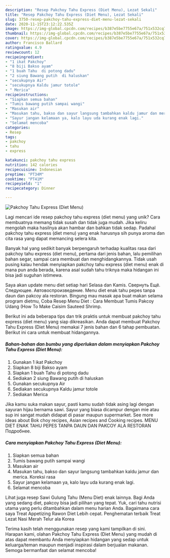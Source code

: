 ```yaml
---
description: "Resep Pakchoy Tahu Express (Diet Menu), Lezat Sekali"
title: "Resep Pakchoy Tahu Express (Diet Menu), Lezat Sekali"
slug: 3750-resep-pakchoy-tahu-express-diet-menu-lezat-sekali
date: 2020-11-15T23:12:22.535Z
image: https://img-global.cpcdn.com/recipes/b387e5be7755e67a/751x532cq70/pakchoy-tahu-express-diet-menu-foto-resep-utama.jpg
thumbnail: https://img-global.cpcdn.com/recipes/b387e5be7755e67a/751x532cq70/pakchoy-tahu-express-diet-menu-foto-resep-utama.jpg
cover: https://img-global.cpcdn.com/recipes/b387e5be7755e67a/751x532cq70/pakchoy-tahu-express-diet-menu-foto-resep-utama.jpg
author: Francisco Ballard
ratingvalue: 4.9
reviewcount: 12
recipeingredient:
- "1 ikat Pakchoy"
- "8 biji Bakso ayam"
- "1 buah Tahu  di potong dadu"
- "2 siung Bawang putih  di haluskan"
- "secukupnya Air"
- "secukupnya Kaldu jamur totole"
- " Merica"
recipeinstructions:
- "Siapkan semua bahan"
- "Tumis bawang putih sampai wangi"
- "Masukan air"
- "Masukan tahu, bakso dan sayur langsung tambahkan kaldu jamur dan merica. Koreksi rasa"
- "Sayur jangan kelamaan ya, kalo layu uda kurang enak lagi."
- "Selamat mencoba"
categories:
- Resep
tags:
- pakchoy
- tahu
- express

katakunci: pakchoy tahu express 
nutrition: 142 calories
recipecuisine: Indonesian
preptime: "PT34M"
cooktime: "PT41M"
recipeyield: "1"
recipecategory: Dinner

---
```



![Pakchoy Tahu Express (Diet Menu)](https://img-global.cpcdn.com/recipes/b387e5be7755e67a/751x532cq70/pakchoy-tahu-express-diet-menu-foto-resep-utama.jpg)

Lagi mencari ide resep pakchoy tahu express (diet menu) yang unik? Cara membuatnya memang tidak susah dan tidak juga mudah. Jika keliru mengolah maka hasilnya akan hambar dan bahkan tidak sedap. Padahal pakchoy tahu express (diet menu) yang enak harusnya sih punya aroma dan cita rasa yang dapat memancing selera kita.

Banyak hal yang sedikit banyak berpengaruh terhadap kualitas rasa dari pakchoy tahu express (diet menu), pertama dari jenis bahan, lalu pemilihan bahan segar, sampai cara membuat dan menghidangkannya. Tidak usah pusing kalau hendak menyiapkan pakchoy tahu express (diet menu) enak di mana pun anda berada, karena asal sudah tahu triknya maka hidangan ini bisa jadi suguhan istimewa.

Saya akan update menu diet setiap hari Selasa dan Kamis. Свернуть Ещё. Следующее. Автовоспроизведение. Menu diet enak tahu pepes tanpa daun dan pakcoy ala restoran. Bingung mau masak apa buat makan selama program dietmu, Coba Resep Menu Diet : Cara Membuat Tumis Pakcoy Udang (How To Make Caisim Sauteed Shrimp.


Berikut ini ada beberapa tips dan trik praktis untuk membuat pakchoy tahu express (diet menu) yang siap dikreasikan. Anda dapat membuat Pakchoy Tahu Express (Diet Menu) memakai 7 jenis bahan dan 6 tahap pembuatan. Berikut ini cara untuk membuat hidangannya.

<!--inarticleads1-->

##### Bahan-bahan dan bumbu yang diperlukan dalam menyiapkan Pakchoy Tahu Express (Diet Menu):

1. Gunakan 1 ikat Pakchoy
1. Siapkan 8 biji Bakso ayam
1. Siapkan 1 buah Tahu  di potong dadu
1. Sediakan 2 siung Bawang putih  di haluskan
1. Gunakan secukupnya Air
1. Sediakan secukupnya Kaldu jamur totole
1. Sediakan  Merica


Jika kamu suka makan sayur, pasti kamu sudah tidak asing lagi dengan sayuran hijau bernama sawi. Sayur yang biasa dicampur dengan mie atau sup ini sangat mudah didapat di pasar maupun supermarket. See more ideas about Bok choy recipes, Asian recipes and Cooking recipes. MENU DIET ENAK TAHU PEPES TANPA DAUN DAN PAKCOY ALA RESTORAN Подробнее. 

<!--inarticleads2-->

##### Cara menyiapkan Pakchoy Tahu Express (Diet Menu):

1. Siapkan semua bahan
1. Tumis bawang putih sampai wangi
1. Masukan air
1. Masukan tahu, bakso dan sayur langsung tambahkan kaldu jamur dan merica. Koreksi rasa
1. Sayur jangan kelamaan ya, kalo layu uda kurang enak lagi.
1. Selamat mencoba


Lihat juga resep Sawi Gulung Tahu (Menu Diet) enak lainnya. Bagi Anda yang sedang diet, pakcoy bisa jadi pilihan yang tepat. Yuk, cari tahu nutrisi utama yang perlu ditambahkan dalam menu harian Anda. Bagaimana cara saya Treat Appetizing Rawon Diet Lebih cepat. Penghematan terbaik Treat Lezat Nasi Merah Telur ala Korea 

Terima kasih telah menggunakan resep yang kami tampilkan di sini. Harapan kami, olahan Pakchoy Tahu Express (Diet Menu) yang mudah di atas dapat membantu Anda menyiapkan hidangan yang sedap untuk keluarga/teman maupun menjadi inspirasi dalam berjualan makanan. Semoga bermanfaat dan selamat mencoba!
